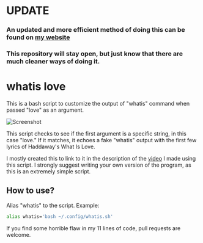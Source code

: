 # UPDATE
### An updated and more efficient method of doing this can be found on [my website](https://spitemim.xyz/whatislove/)
### This repository will stay open, but just know that there are much cleaner ways of doing it.


# whatis love
This is a bash script to customize the output of "whatis" command when passed "love" as an argument.

![Screenshot](screenshot.png)

This script checks to see if the first argument is a specific string, in this case "love." If it matches, it echoes a fake "whatis" output with the first few lyrics of Haddaway's What Is Love.

I mostly created this to link to it in the description of the [video](https://youtu.be/MNZuwRDdQ6g) I made using this script. I strongly suggest writing your own version of the program, as this is an extremely simple script.

## How to use?
Alias "whatis" to the script. Example:
```bash
alias whatis='bash ~/.config/whatis.sh'
```

If you find some horrible flaw in my 11 lines of code, pull requests are welcome.
